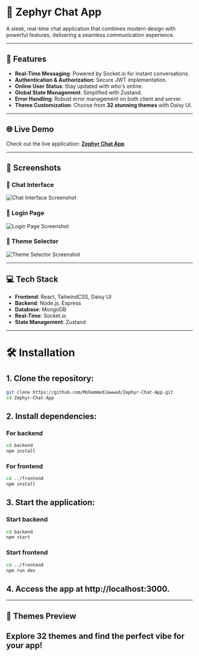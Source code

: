 # 🌟 Zephyr Chat App  
A sleek, real-time chat application that combines modern design with powerful features, delivering a seamless communication experience.  

---

## 🚀 Features  
- **Real-Time Messaging**: Powered by Socket.io for instant conversations.  
- **Authentication & Authorization**: Secure JWT implementation.  
- **Online User Status**: Stay updated with who's online.  
- **Global State Management**: Simplified with Zustand.  
- **Error Handling**: Robust error management on both client and server.  
- **Theme Customization**: Choose from **32 stunning themes** with Daisy UI.  

---

## 🌐 Live Demo  
Check out the live application: **[Zephyr Chat App](https://zephyr-chat-app.onrender.com)**  

---

## 📸 Screenshots  

### 💬 Chat Interface  
![Chat Interface Screenshot](https://via.placeholder.com/800x400.png?text=Chat+Interface)

### 🔑 Login Page  
![Login Page Screenshot](https://via.placeholder.com/800x400.png?text=Login+Page)

### 🎨 Theme Selector  
![Theme Selector Screenshot](https://via.placeholder.com/800x400.png?text=Theme+Selector)

---

## 💻 Tech Stack  
- **Frontend**: React, TailwindCSS, Daisy UI  
- **Backend**: Node.js, Express  
- **Database**: MongoDB  
- **Real-Time**: Socket.io  
- **State Management**: Zustand  

---

# 🛠️ Installation  

## 1. Clone the repository:  
```bash
git clone https://github.com/MohammedJawwad/Zephyr-Chat-App.git
cd Zephyr-Chat-App
```
## 2. Install dependencies:
### For backend
```bash
cd backend
npm install
```
### For frontend
```bash
cd ../frontend
npm install
```
## 3. Start the application:
### Start backend
```bash
cd backend
npm start
```
### Start frontend
```bash
cd ../frontend
npm run dev
```
## 4. Access the app at http://localhost:3000.

---
## 🎨 Themes Preview
Explore 32 themes and find the perfect vibe for your app!
---
